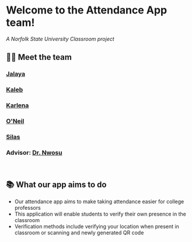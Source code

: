 # Welcome to the Attendance App team!
*A Norfolk State University Classroom project*

## 🧑‍💻 Meet the team
### **[Jalaya](https://github.com/Faithmonae14)**
### **[Kaleb](https://github.com/KalebJ683/)**
### **[Karlena](https://github.com/yellowpretzel)**
### **[O'Neil](https://github.com/Owills15)**
### **[Silas](https://github.com/SilasVM)**
### **Advisor: [Dr. Nwosu](http://github.com)**

</br>

## 📚 What our app aims to do
- Our attendance app aims to make taking attendance easier for college professors
- This application will enable students to verify their own presence in the classroom
- Verification methods include verifying your location when present in classroom or scanning and newly generated QR code

</br>

